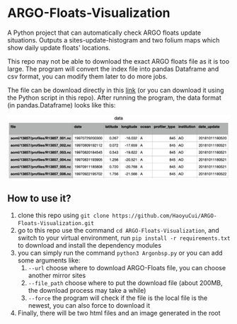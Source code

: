 # ARGO-Floats-Visualization
A Python project that can automatically check ARGO floats update situations. Outputs a sites-update-histogram and two folium maps which show daily update floats' locations. 

This repo may not be able to download the exact ARGO floats file as it is too large. The program will convert the index file into pandas Dataframe and csv format, you can modify them later to do more jobs.

The file can be download directly in this [link](https://data-argo.ifremer.fr/ar_index_global_prof.txt) (or you can download it using the Python script in this repo). After running the program, the data format (in pandas.Dataframe) looks like this:

![eg](imgs/eg.png)

## How to use it?

1. clone this repo using `git clone https://github.com/HaoyuCui/ARGO-Floats-Visualization.git`
2. go to this repo use the command `cd ARGO-Floats-Visualization`, and switch to your virtual environment, run `pip install -r requirements.txt` to download and install the dependency modules
3. you can simply run the command `python3 Argonbsp.py` or you can add some arguments like:
   1. `--url` choose where to download ARGO-Floats file, you can choose another mirror sites
   2. `--file_path` choose where to put the download file (about 200MB, the download process may take a while)
   3. `--force` the program will check if the file is the local file is the newest, you can also force to download it
4. Finally, there will be two html files and an image generated in the root
